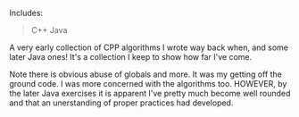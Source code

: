 Includes:
>C++ Java

A very early collection of CPP algorithms I wrote way back when, and some later Java ones! It's a collection I keep to show how far I've come.

Note there is obvious abuse of globals and more. It was my getting off the ground code. I was more concerned with the algorithms too. HOWEVER, by the later Java exercises it is apparent I've pretty much become well rounded and that an unerstanding of proper practices had developed.